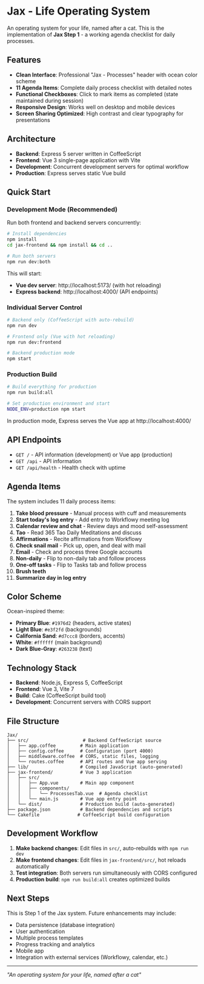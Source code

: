 # Jax - Life Operating System

An operating system for your life, named after a cat. This is the implementation of **Jax Step 1** - a working agenda checklist for daily processes.

## Features

- **Clean Interface**: Professional "Jax - Processes" header with ocean color scheme
- **11 Agenda Items**: Complete daily process checklist with detailed notes
- **Functional Checkboxes**: Click to mark items as completed (state maintained during session)
- **Responsive Design**: Works well on desktop and mobile devices
- **Screen Sharing Optimized**: High contrast and clear typography for presentations

## Architecture

- **Backend**: Express 5 server written in CoffeeScript
- **Frontend**: Vue 3 single-page application with Vite
- **Development**: Concurrent development servers for optimal workflow
- **Production**: Express serves static Vue build

## Quick Start

### Development Mode (Recommended)

Run both frontend and backend servers concurrently:

```bash
# Install dependencies
npm install
cd jax-frontend && npm install && cd ..

# Run both servers
npm run dev:both
```

This will start:
- **Vue dev server**: http://localhost:5173/ (with hot reloading)
- **Express backend**: http://localhost:4000/ (API endpoints)

### Individual Server Control

```bash
# Backend only (CoffeeScript with auto-rebuild)
npm run dev

# Frontend only (Vue with hot reloading)
npm run dev:frontend

# Backend production mode
npm start
```

### Production Build

```bash
# Build everything for production
npm run build:all

# Set production environment and start
NODE_ENV=production npm start
```

In production mode, Express serves the Vue app at http://localhost:4000/

## API Endpoints

- `GET /` - API information (development) or Vue app (production)
- `GET /api` - API information
- `GET /api/health` - Health check with uptime

## Agenda Items

The system includes 11 daily process items:

1. **Take blood pressure** - Manual process with cuff and measurements
2. **Start today's log entry** - Add entry to Workflowy meeting log
3. **Calendar review and chat** - Review days and mood self-assessment
4. **Tao** - Read 365 Tao Daily Meditations and discuss
5. **Affirmations** - Recite affirmations from Workflowy
6. **Check snail mail** - Pick up, open, and deal with mail
7. **Email** - Check and process three Google accounts
8. **Non-daily** - Flip to non-daily tab and follow process
9. **One-off tasks** - Flip to Tasks tab and follow process
10. **Brush teeth**
11. **Summarize day in log entry**

## Color Scheme

Ocean-inspired theme:
- **Primary Blue**: `#1976d2` (headers, active states)
- **Light Blue**: `#e3f2fd` (backgrounds)
- **California Sand**: `#d7ccc8` (borders, accents)
- **White**: `#ffffff` (main background)
- **Dark Blue-Gray**: `#263238` (text)

## Technology Stack

- **Backend**: Node.js, Express 5, CoffeeScript
- **Frontend**: Vue 3, Vite 7
- **Build**: Cake (CoffeeScript build tool)
- **Development**: Concurrent servers with CORS support

## File Structure

```
Jax/
├── src/                    # Backend CoffeeScript source
│   ├── app.coffee         # Main application
│   ├── config.coffee      # Configuration (port 4000)
│   ├── middleware.coffee  # CORS, static files, logging
│   └── routes.coffee      # API routes and Vue app serving
├── lib/                   # Compiled JavaScript (auto-generated)
├── jax-frontend/          # Vue 3 application
│   ├── src/
│   │   ├── App.vue        # Main app component
│   │   ├── components/
│   │   │   └── ProcessesTab.vue  # Agenda checklist
│   │   └── main.js        # Vue app entry point
│   └── dist/              # Production build (auto-generated)
├── package.json           # Backend dependencies and scripts
└── Cakefile              # CoffeeScript build configuration
```

## Development Workflow

1. **Make backend changes**: Edit files in `src/`, auto-rebuilds with `npm run dev`
2. **Make frontend changes**: Edit files in `jax-frontend/src/`, hot reloads automatically
3. **Test integration**: Both servers run simultaneously with CORS configured
4. **Production build**: `npm run build:all` creates optimized builds

## Next Steps

This is Step 1 of the Jax system. Future enhancements may include:
- Data persistence (database integration)
- User authentication
- Multiple process templates
- Progress tracking and analytics
- Mobile app
- Integration with external services (Workflowy, calendar, etc.)

---

*"An operating system for your life, named after a cat"*
